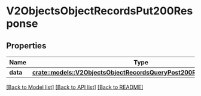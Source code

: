 # V2ObjectsObjectRecordsPut200Response

## Properties

Name | Type | Description | Notes
------------ | ------------- | ------------- | -------------
**data** | [**crate::models::V2ObjectsObjectRecordsQueryPost200ResponseDataInner**](_v2_objects__object__records_query_post_200_response_data_inner.md) |  | 

[[Back to Model list]](../README.md#documentation-for-models) [[Back to API list]](../README.md#documentation-for-api-endpoints) [[Back to README]](../README.md)


